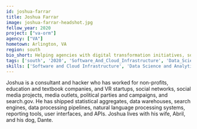 ```yaml
---
id: joshua-farrar
title: Joshua Farrar
image: joshua-farrar-headshot.jpg
fellow_year: 2020
project: ["va-orm"]
agency: ["VA"]
hometown: Arlington, VA
region: south
bio_short: Helping agencies with digital transformation initiatives, software and enterprise architecture, analytics design, data collection, analysis, and reporting.
tags: ['south', '2020', 'Software_And_Cloud_Infrastructure', 'Data_Science_And_Analytics']
skills: ['Software and Cloud Infrastructure', 'Data Science and Analytics']
---
```


Joshua is a consultant and hacker who has worked for non-profits, education and textbook companies, and VR startups, social networks, social media projects, media outlets, political parties and campaigns, and search.gov. He has shipped statistical aggregates, data warehouses, search engines, data processing pipelines, natural language processing systems, reporting tools, user interfaces, and APIs. Joshua lives with his wife, Abril, and his dog, Dante.
